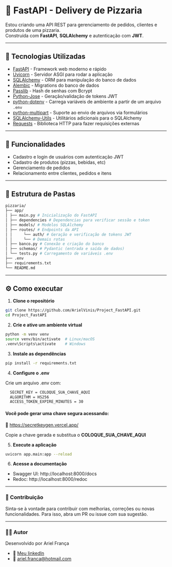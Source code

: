 # 🍕 FastAPI - Delivery de Pizzaria

Estou criando uma API REST para gerenciamento de pedidos, clientes e produtos de uma pizzaria.  
Construída com **FastAPI**, **SQLAlchemy** e autenticação com **JWT**.

---

## 🚀 Tecnologias Utilizadas

- [FastAPI](https://fastapi.tiangolo.com/) - Framework web moderno e rápido
- [Uvicorn](https://www.uvicorn.org/) - Servidor ASGI para rodar a aplicação
- [SQLAlchemy](https://www.sqlalchemy.org/) - ORM para manipulação do banco de dados
- [Alembic](https://alembic.sqlalchemy.org/) - Migrations do banco de dados
- [Passlib](https://passlib.readthedocs.io/en/stable/) - Hash de senhas com Bcrypt
- [Python-Jose](https://python-jose.readthedocs.io/en/latest/) - Geração/validação de tokens JWT
- [python-dotenv](https://pypi.org/project/python-dotenv/) - Carrega variáveis de ambiente a partir de um arquivo `.env`
- [python-multipart](https://andrew-d.github.io/python-multipart/) - Suporte ao envio de arquivos via formulários
- [SQLAlchemy-Utils](https://sqlalchemy-utils.readthedocs.io/en/latest/) - Utilitários adicionais para o SQLAlchemy
- [Requests](https://requests.readthedocs.io/en/latest/) - Biblioteca HTTP para fazer requisições externas

---

## 🧱 Funcionalidades

- Cadastro e login de usuários com autenticação JWT
- Cadastro de produtos (pizzas, bebidas, etc)
- Gerenciamento de pedidos
- Relacionamento entre clientes, pedidos e itens

---

## 📁 Estrutura de Pastas

```bash
pizzaria/
├── app/
│ ├── main.py # Inicialização do FastAPI
│ ├── dependencies # Dependencias para verificar sessão e token
│ ├── models/ # Modelos SQLAlchemy
│ ├── routes/ # Endpoints da API
│ │     └── auth/ # Geração e verificação de tokens JWT
│ │     └── # Demais rotas
│ ├── banco.py # Conexão e criação do banco
│ ├── schemas/ # Pydantic (entrada e saída de dados)
│ └── tests.py # Carregamento de variáveis .env
├── .env
├── requirements.txt
└── README.md
```

---

## ⚙️ Como executar

1. **Clone o repositório**

```bash
git clone https://github.com/ArielVinis/Project_FastAPI.git
cd Project_FastAPI
```

2. **Crie e ative um ambiente virtual**

```bash
python -m venv venv
source venv/bin/activate  # Linux/macOS
.venv\Scripts\activate    # Windows
```

3. **Instale as dependências**

```bash
pip install -r requirements.txt
```

4. **Configure o .env**

Crie um arquivo .env com:
```bash
  SECRET_KEY = COLOQUE_SUA_CHAVE_AQUI
  ALGORITHM = HS256
  ACCESS_TOKEN_EXPIRE_MINUTES = 30
```

#### Você pode gerar uma chave segura acessando:

  🔐 https://secretkeygen.vercel.app/

  Copie a chave gerada e substitua o **COLOQUE_SUA_CHAVE_AQUI**

5. **Execute a aplicação**

```bash
uvicorn app.main:app --reload
```

6. **Acesse a documentação**

- Swagger UI: http://localhost:8000/docs
- Redoc: http://localhost:8000/redoc

---

### 📌 Contribuição
Sinta-se à vontade para contribuir com melhorias, correções ou novas funcionalidades.
Para isso, abra um PR ou issue com sua sugestão.

---

### 🧑‍💻 Autor

Desenvolvido por Ariel França
- 🔗 [Meu linkedIn](https://www.linkedin.com/in/arielvinis/)
- 📧 [ariel.franca@hotmail.com](ariel.franca@hotmail.com)
